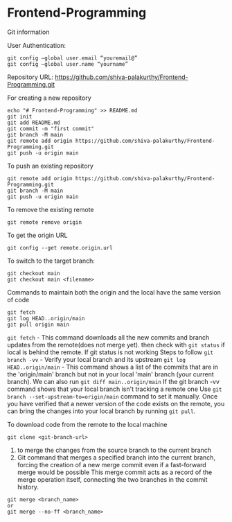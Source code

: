 # Frontend-Programming

Git information

User Authentication:

```
git config –global user.email “youremail@”
git config –global user.name “yourname”
```

Repository URL: https://github.com/shiva-palakurthy/Frontend-Programming.git

For creating a new repository

```
echo "# Frontend-Programming" >> README.md
git init
git add README.md
git commit -m "first commit"
git branch -M main
git remote add origin https://github.com/shiva-palakurthy/Frontend-Programming.git
git push -u origin main
```

To push an existing repository

```
git remote add origin https://github.com/shiva-palakurthy/Frontend-Programming.git
git branch -M main
git push -u origin main
```

To remove the existing remote

```
git remote remove origin
```

To get the origin URL

```
git config --get remote.origin.url
```

To switch to the target branch:

```
git checkout main
git checkout main <filename>
```
Commands to maintain both the origin and the local have the same version of code
```
git fetch
git log HEAD..origin/main
git pull origin main
```

```git fetch``` - This command downloads all the new commits and branch updates from the remote(does not merge yet).
then check with ```git status``` if local is behind the remote.
If git status is not working
Steps to follow
```git branch -vv``` - Verify your local branch and its upstream
```git log HEAD..origin/main``` - This command shows a list of the commits that are in the 'origin/main' branch but not in your local 'main' branch (your current branch).
We can also run ```git diff main..origin/main``` 
If the git branch -vv command shows that your local branch isn't tracking a remote one
Use ```git branch --set-upstream-to=origin/main``` command to set it manually.
Once you have verified that a newer version of the code exists on the remote, you can bring the changes into your local branch by running ```git pull```.

To download code from the remote to the local machine
```
git clone <git-branch-url>
```
1. to merge the changes from the source branch to the current branch
2. Git command that merges a specified branch into the current branch, forcing the creation of a new merge commit even if a fast-forward merge would be possible
This merge commit acts as a record of the merge operation itself, connecting the two branches in the commit history. 
```
git merge <branch_name>
or
git merge --no-ff <branch_name>
```
